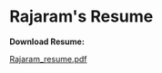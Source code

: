 # Rajaram's Resume

**Download Resume:**

[Rajaram_resume.pdf](https://drive.google.com/uc?id=12_1E9rpEyZtu333sXmii5DpfFe3MWdX_&export=download)
